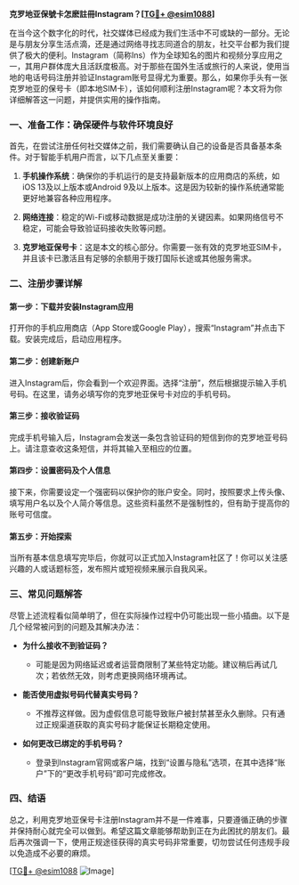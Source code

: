 **克罗地亚保號卡怎麽註冊Instagram？[[TG💪+ @esim1088](https://t.me/s/esim1088)]**

在当今这个数字化的时代，社交媒体已经成为我们生活中不可或缺的一部分。无论是与朋友分享生活点滴，还是通过网络寻找志同道合的朋友，社交平台都为我们提供了极大的便利。Instagram（简称Ins）作为全球知名的图片和视频分享应用之一，其用户群体庞大且活跃度极高。对于那些在国外生活或旅行的人来说，使用当地的电话号码注册并验证Instagram账号显得尤为重要。那么，如果你手头有一张克罗地亚的保号卡（即本地SIM卡），该如何顺利注册Instagram呢？本文将为你详细解答这一问题，并提供实用的操作指南。

### 一、准备工作：确保硬件与软件环境良好

首先，在尝试注册任何社交媒体之前，我们需要确认自己的设备是否具备基本条件。对于智能手机用户而言，以下几点至关重要：

1. **手机操作系统**：确保你的手机运行的是支持最新版本的应用商店的系统，如iOS 13及以上版本或Android 9及以上版本。这是因为较新的操作系统通常能更好地兼容各种应用程序。
   
2. **网络连接**：稳定的Wi-Fi或移动数据是成功注册的关键因素。如果网络信号不稳定，可能会导致验证码接收失败等问题。
   
3. **克罗地亚保号卡**：这是本文的核心部分。你需要一张有效的克罗地亚SIM卡，并且该卡已激活且有足够的余额用于拨打国际长途或其他服务需求。

### 二、注册步骤详解

#### 第一步：下载并安装Instagram应用

打开你的手机应用商店（App Store或Google Play），搜索“Instagram”并点击下载。安装完成后，启动应用程序。

#### 第二步：创建新账户

进入Instagram后，你会看到一个欢迎界面。选择“注册”，然后根据提示输入手机号码。在这里，请务必填写你的克罗地亚保号卡对应的手机号码。

#### 第三步：接收验证码

完成手机号输入后，Instagram会发送一条包含验证码的短信到你的克罗地亚号码上。请注意查收这条短信，并将其输入至相应的位置。

#### 第四步：设置密码及个人信息

接下来，你需要设定一个强密码以保护你的账户安全。同时，按照要求上传头像、填写用户名以及个人简介等信息。这些资料虽然不是强制性的，但有助于提高你的账号可信度。

#### 第五步：开始探索

当所有基本信息填写完毕后，你就可以正式加入Instagram社区了！你可以关注感兴趣的人或话题标签，发布照片或短视频来展示自我风采。

### 三、常见问题解答

尽管上述流程看似简单明了，但在实际操作过程中仍可能出现一些小插曲。以下是几个经常被问到的问题及其解决办法：

- **为什么接收不到验证码？**
  - 可能是因为网络延迟或者运营商限制了某些特定功能。建议稍后再试几次；若依然无效，则考虑更换网络环境再试。
  
- **能否使用虚拟号码代替真实号码？**
  - 不推荐这样做。因为虚假信息可能导致账户被封禁甚至永久删除。只有通过正规渠道获取的真实号码才能保证长期稳定使用。

- **如何更改已绑定的手机号码？**
  - 登录到Instagram官网或客户端，找到“设置与隐私”选项，在其中选择“账户”下的“更改手机号码”即可完成修改。

### 四、结语

总之，利用克罗地亚保号卡注册Instagram并不是一件难事，只要遵循正确的步骤并保持耐心就完全可以做到。希望这篇文章能够帮助到正在为此困扰的朋友们。最后再次强调一下，使用正规途径获得的真实号码非常重要，切勿尝试任何违规手段以免造成不必要的麻烦。

[[TG💪+ @esim1088](https://t.me/s/esim1088) ![Image](https://i.postimg.cc/4NQfJmqS/Snipaste-2025-05-13-00-14-12.png)]